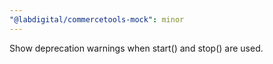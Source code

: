 ```yaml
---
"@labdigital/commercetools-mock": minor
---
```


Show deprecation warnings when start() and stop() are used.
